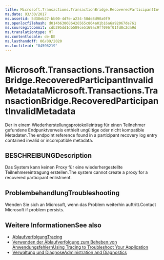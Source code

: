 ```yaml
---
title: Microsoft.Transactions.TransactionBridge.RecoveredParticipantInvalidMetadata
ms.date: 03/30/2017
ms.assetid: 5d38eb27-bb00-4d7e-a234-50de8d90a0f9
ms.openlocfilehash: d014b630686426565c864a01b16a6a92067de761
ms.sourcegitcommit: cdb295dd1db589ce5169ac9ff096f01fd0c2da9d
ms.translationtype: MT
ms.contentlocale: de-DE
ms.lasthandoff: 06/09/2020
ms.locfileid: "84596219"
---
```

# <a name="microsofttransactionstransactionbridgerecoveredparticipantinvalidmetadata"></a><span data-ttu-id="eb8be-102">Microsoft.Transactions.TransactionBridge.RecoveredParticipantInvalidMetadata</span><span class="sxs-lookup"><span data-stu-id="eb8be-102">Microsoft.Transactions.TransactionBridge.RecoveredParticipantInvalidMetadata</span></span>
<span data-ttu-id="eb8be-103">Der in einem Wiederherstellungsprotokolleintrag für einen Teilnehmer gefundene Endpunktverweis enthielt ungültige oder nicht kompatible Metadaten.</span><span class="sxs-lookup"><span data-stu-id="eb8be-103">The endpoint reference found in a participant recovery log entry contained invalid or incompatible metadata.</span></span>  
  
## <a name="description"></a><span data-ttu-id="eb8be-104">BESCHREIBUNG</span><span class="sxs-lookup"><span data-stu-id="eb8be-104">Description</span></span>  
 <span data-ttu-id="eb8be-105">Das System kann keinen Proxy für eine wiederhergestellte Teilnehmereintragung erstellen.</span><span class="sxs-lookup"><span data-stu-id="eb8be-105">The system cannot create a proxy for a recovered participant enlistment.</span></span>  
  
## <a name="troubleshooting"></a><span data-ttu-id="eb8be-106">Problembehandlung</span><span class="sxs-lookup"><span data-stu-id="eb8be-106">Troubleshooting</span></span>  
 <span data-ttu-id="eb8be-107">Wenden Sie sich an Microsoft, wenn das Problem weiterhin auftritt.</span><span class="sxs-lookup"><span data-stu-id="eb8be-107">Contact Microsoft if problem persists.</span></span>  
  
## <a name="see-also"></a><span data-ttu-id="eb8be-108">Weitere Informationen</span><span class="sxs-lookup"><span data-stu-id="eb8be-108">See also</span></span>

- [<span data-ttu-id="eb8be-109">Ablaufverfolgung</span><span class="sxs-lookup"><span data-stu-id="eb8be-109">Tracing</span></span>](index.md)
- [<span data-ttu-id="eb8be-110">Verwenden der Ablaufverfolgung zum Beheben von Anwendungsfehlern</span><span class="sxs-lookup"><span data-stu-id="eb8be-110">Using Tracing to Troubleshoot Your Application</span></span>](using-tracing-to-troubleshoot-your-application.md)
- [<span data-ttu-id="eb8be-111">Verwaltung und Diagnose</span><span class="sxs-lookup"><span data-stu-id="eb8be-111">Administration and Diagnostics</span></span>](../index.md)
